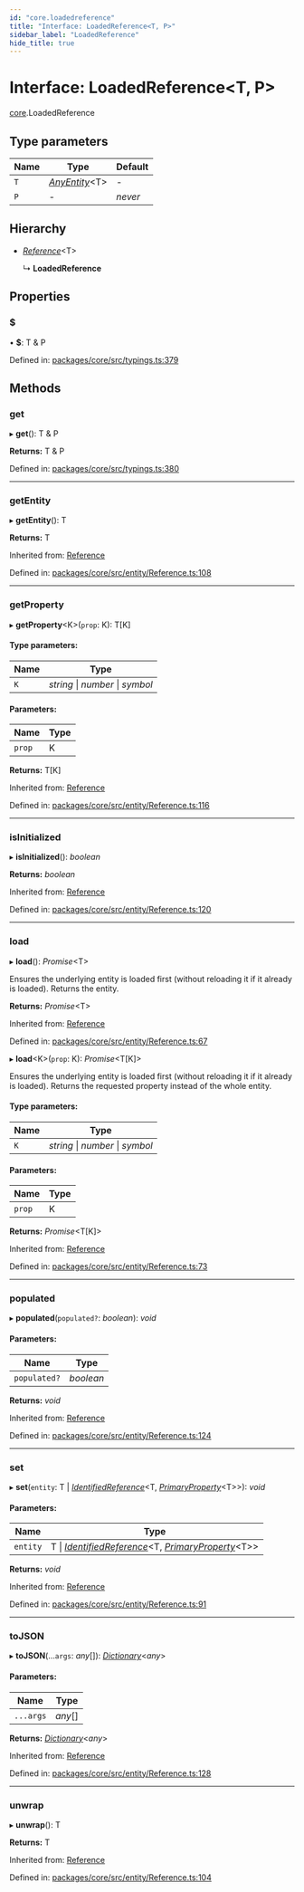 ```yaml
---
id: "core.loadedreference"
title: "Interface: LoadedReference<T, P>"
sidebar_label: "LoadedReference"
hide_title: true
---
```


# Interface: LoadedReference<T, P\>

[core](../modules/core.md).LoadedReference

## Type parameters

Name | Type | Default |
------ | ------ | ------ |
`T` | [*AnyEntity*](../modules/core.md#anyentity)<T\> | - |
`P` | - | *never* |

## Hierarchy

* [*Reference*](../classes/core.reference.md)<T\>

  ↳ **LoadedReference**

## Properties

### $

• **$**: T & P

Defined in: [packages/core/src/typings.ts:379](https://github.com/mikro-orm/mikro-orm/blob/969d4229bd/packages/core/src/typings.ts#L379)

## Methods

### get

▸ **get**(): T & P

**Returns:** T & P

Defined in: [packages/core/src/typings.ts:380](https://github.com/mikro-orm/mikro-orm/blob/969d4229bd/packages/core/src/typings.ts#L380)

___

### getEntity

▸ **getEntity**(): T

**Returns:** T

Inherited from: [Reference](../classes/core.reference.md)

Defined in: [packages/core/src/entity/Reference.ts:108](https://github.com/mikro-orm/mikro-orm/blob/969d4229bd/packages/core/src/entity/Reference.ts#L108)

___

### getProperty

▸ **getProperty**<K\>(`prop`: K): T[K]

#### Type parameters:

Name | Type |
------ | ------ |
`K` | *string* \| *number* \| *symbol* |

#### Parameters:

Name | Type |
------ | ------ |
`prop` | K |

**Returns:** T[K]

Inherited from: [Reference](../classes/core.reference.md)

Defined in: [packages/core/src/entity/Reference.ts:116](https://github.com/mikro-orm/mikro-orm/blob/969d4229bd/packages/core/src/entity/Reference.ts#L116)

___

### isInitialized

▸ **isInitialized**(): *boolean*

**Returns:** *boolean*

Inherited from: [Reference](../classes/core.reference.md)

Defined in: [packages/core/src/entity/Reference.ts:120](https://github.com/mikro-orm/mikro-orm/blob/969d4229bd/packages/core/src/entity/Reference.ts#L120)

___

### load

▸ **load**(): *Promise*<T\>

Ensures the underlying entity is loaded first (without reloading it if it already is loaded).
Returns the entity.

**Returns:** *Promise*<T\>

Inherited from: [Reference](../classes/core.reference.md)

Defined in: [packages/core/src/entity/Reference.ts:67](https://github.com/mikro-orm/mikro-orm/blob/969d4229bd/packages/core/src/entity/Reference.ts#L67)

▸ **load**<K\>(`prop`: K): *Promise*<T[K]\>

Ensures the underlying entity is loaded first (without reloading it if it already is loaded).
Returns the requested property instead of the whole entity.

#### Type parameters:

Name | Type |
------ | ------ |
`K` | *string* \| *number* \| *symbol* |

#### Parameters:

Name | Type |
------ | ------ |
`prop` | K |

**Returns:** *Promise*<T[K]\>

Inherited from: [Reference](../classes/core.reference.md)

Defined in: [packages/core/src/entity/Reference.ts:73](https://github.com/mikro-orm/mikro-orm/blob/969d4229bd/packages/core/src/entity/Reference.ts#L73)

___

### populated

▸ **populated**(`populated?`: *boolean*): *void*

#### Parameters:

Name | Type |
------ | ------ |
`populated?` | *boolean* |

**Returns:** *void*

Inherited from: [Reference](../classes/core.reference.md)

Defined in: [packages/core/src/entity/Reference.ts:124](https://github.com/mikro-orm/mikro-orm/blob/969d4229bd/packages/core/src/entity/Reference.ts#L124)

___

### set

▸ **set**(`entity`: T \| [*IdentifiedReference*](../modules/core.md#identifiedreference)<T, [*PrimaryProperty*](../modules/core.md#primaryproperty)<T\>\>): *void*

#### Parameters:

Name | Type |
------ | ------ |
`entity` | T \| [*IdentifiedReference*](../modules/core.md#identifiedreference)<T, [*PrimaryProperty*](../modules/core.md#primaryproperty)<T\>\> |

**Returns:** *void*

Inherited from: [Reference](../classes/core.reference.md)

Defined in: [packages/core/src/entity/Reference.ts:91](https://github.com/mikro-orm/mikro-orm/blob/969d4229bd/packages/core/src/entity/Reference.ts#L91)

___

### toJSON

▸ **toJSON**(...`args`: *any*[]): [*Dictionary*](../modules/core.md#dictionary)<*any*\>

#### Parameters:

Name | Type |
------ | ------ |
`...args` | *any*[] |

**Returns:** [*Dictionary*](../modules/core.md#dictionary)<*any*\>

Inherited from: [Reference](../classes/core.reference.md)

Defined in: [packages/core/src/entity/Reference.ts:128](https://github.com/mikro-orm/mikro-orm/blob/969d4229bd/packages/core/src/entity/Reference.ts#L128)

___

### unwrap

▸ **unwrap**(): T

**Returns:** T

Inherited from: [Reference](../classes/core.reference.md)

Defined in: [packages/core/src/entity/Reference.ts:104](https://github.com/mikro-orm/mikro-orm/blob/969d4229bd/packages/core/src/entity/Reference.ts#L104)

